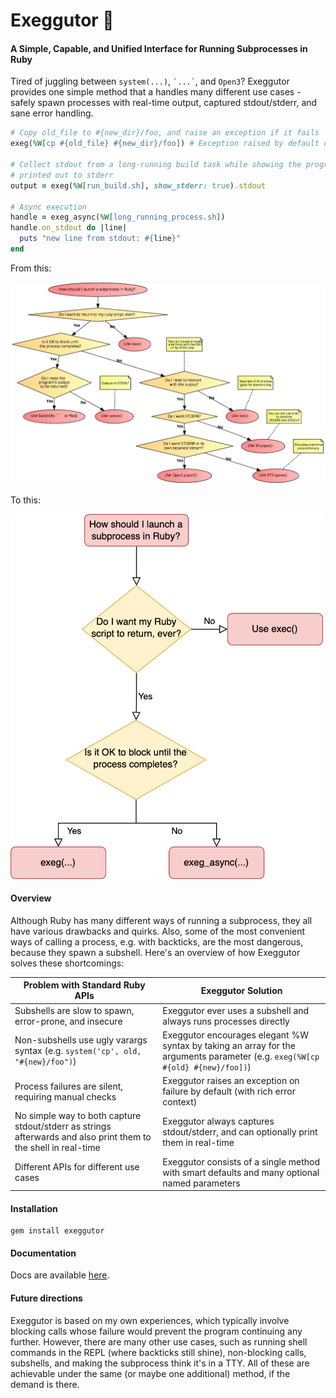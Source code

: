 # Exeggutor 🌴

#### A Simple, Capable, and Unified Interface for Running Subprocesses in Ruby

Tired of juggling between `system(...)`, `` `...` ``, and `Open3`? Exeggutor provides one simple method that a handles many different use cases - safely spawn processes with real-time output, captured stdout/stderr, and sane error handling.

```ruby
# Copy old_file to #{new_dir}/foo, and raise an exception if it fails
exeg(%W[cp #{old_file} #{new_dir}/foo]) # Exception raised by default on failure

# Collect stdout from a long-running build task while showing the progress updates as they're
# printed out to stderr
output = exeg(%W[run_build.sh], show_stderr: true).stdout

# Async execution
handle = exeg_async(%W[long_running_process.sh])
handle.on_stdout do |line|
  puts "new line from stdout: #{line}"
end
```

From this:

<img src="./misc/left.png" alt="GitHub Logo">

To this:

<img src="./misc/right.png" alt="GitHub Logo" width="500">

#### Overview

Although Ruby has many different ways of running a subprocess, they all have various drawbacks and quirks. Also, some of the most convenient ways of calling a process, e.g. with backticks, are the most dangerous, because they spawn a subshell. Here's an overview of how Exeggutor solves these shortcomings:

|Problem with Standard Ruby APIs|Exeggutor Solution|
|-|-|
|Subshells are slow to spawn, error-prone, and insecure | Exeggutor ever uses a subshell and always runs processes directly|
|Non-subshells use ugly varargs syntax (e.g. `system('cp', old, "#{new}/foo")`)        |Exeggutor encourages elegant %W syntax by taking an array for the arguments parameter (e.g. `exeg(%W[cp #{old} #{new}/foo])`)|
|Process failures are silent, requiring manual checks|Exeggutor raises an exception on failure by default (with rich error context)|
|No simple way to both capture stdout/stderr as strings afterwards and also print them to the shell in real-time |Exeggutor always captures stdout/stderr, and can optionally print them in real-time|
|Different APIs for different use cases|Exeggutor consists of a single method with smart defaults and many optional named parameters|

#### Installation

```
gem install exeggutor
```

#### Documentation

Docs are available [here](https://www.rubydoc.info/gems/exeggutor/Exeggutor#exeg-class_method).

#### Future directions

Exeggutor is based on my own experiences, which typically involve blocking calls whose failure would prevent the program continuing any further. However, there are many other use cases, such as running shell commands in the REPL (where backticks still shine), non-blocking calls, subshells, and making the subprocess think it's in a TTY. All of these are achievable under the same (or maybe one additional) method, if the demand is there.
